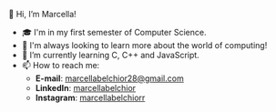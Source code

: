  👋 Hi, I’m Marcella!
 
- 🎓 I'm in my first semester of Computer Science. 
- 💞️ I'm always looking to learn more about the world of computing!
- 🌱 I’m currently learning C, C++ and JavaScript.
- 📫 How to reach me:
  - **E-mail**: marcellabelchior28@gmail.com
  - **LinkedIn**: [marcellabelchior](www.linkedin.com/in/marcella-santos-belchior)
  - **Instagram**: [marcellabelchiorr](https://www.instagram.com/marcellabelchiorr/)

<!---
marcellasb28/marcellasb28 is a ✨ special ✨ repository because its `README.md` (this file) appears on your GitHub profile.
You can click the Preview link to take a look at your changes.
--->


